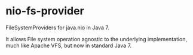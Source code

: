 nio-fs-provider
===============

FileSystemProviders for java.nio in Java 7.

It allows File system operation agnostic to the underlying implementation, 
much like Apache VFS, but now in standard Java 7.
